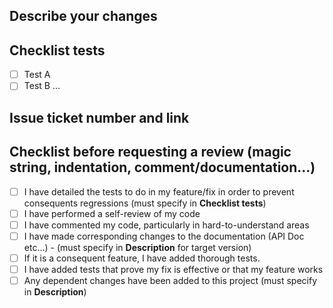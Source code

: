 ## Describe your changes

## Checklist tests

- [ ] Test A
- [ ] Test B
...

## Issue ticket number and link

## Checklist before requesting a review (magic string, indentation, comment/documentation...)

- [ ] I have detailed the tests to do in my feature/fix in order to prevent consequents regressions (must specify in **Checklist tests**)
- [ ] I have performed a self-review of my code
- [ ] I have commented my code, particularly in hard-to-understand areas
- [ ] I have made corresponding changes to the documentation (API Doc etc...) - (must specify in **Description** for target version)
- [ ] If it is a consequent feature, I have added thorough tests.
- [ ] I have added tests that prove my fix is effective or that my feature works
- [ ] Any dependent changes have been added to this project (must specify in **Description**)
